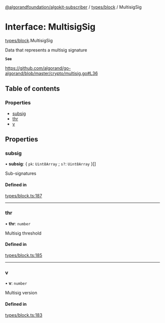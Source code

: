 [@algorandfoundation/algokit-subscriber](../README.md) / [types/block](../modules/types_block.md) / MultisigSig

# Interface: MultisigSig

[types/block](../modules/types_block.md).MultisigSig

Data that represents a multisig signature

**`See`**

https://github.com/algorand/go-algorand/blob/master/crypto/multisig.go#L36

## Table of contents

### Properties

- [subsig](types_block.MultisigSig.md#subsig)
- [thr](types_block.MultisigSig.md#thr)
- [v](types_block.MultisigSig.md#v)

## Properties

### subsig

• **subsig**: \{ `pk`: `Uint8Array` ; `s?`: `Uint8Array`  }[]

Sub-signatures

#### Defined in

[types/block.ts:187](https://github.com/negar-abbasi/algokit-subscriber-ts/blob/main/src/types/block.ts#L187)

___

### thr

• **thr**: `number`

Multisig threshold

#### Defined in

[types/block.ts:185](https://github.com/negar-abbasi/algokit-subscriber-ts/blob/main/src/types/block.ts#L185)

___

### v

• **v**: `number`

Multisig version

#### Defined in

[types/block.ts:183](https://github.com/negar-abbasi/algokit-subscriber-ts/blob/main/src/types/block.ts#L183)
